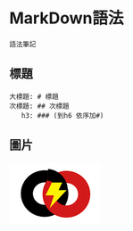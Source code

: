 # MarkDown語法
	語法筆記

## 標題
	大標題: # 標題
	次標題: ## 次標題
	   h3: ### (到h6 依序加#)

## 圖片
![image](./image.png)

